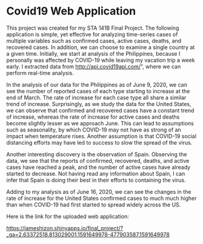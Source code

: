 # Covid19 Web Application
This project was created for my STA 141B Final Project. The following application is simple, yet effective for analyzing time-series cases of multiple variables such as confirmed cases, active cases, deaths, and recovered cases. In addition, we can choose to examine a single country at a given time. Initially, we start at analysis of the Philippines, because I personally was affected by COVID-19 while leaving my vacation trip a week early. I extracted data from http://api.covid19api.com/", where we can perform real-time analysis.

In the analysis of our data for the Philippines as of June 9, 2020, we can see the number of reported cases of each type starting to increase at the end of March. The rate of increase for each case type all share a similar trend of increase. Surprisingly, as we study the data for the United States, we can observe that confirmed and recovered cases have a constant trend of increase, whereas the rate of increase for active cases and deaths become slightly lesser as we approach June. This can lead to assumptions such as seasonality, by which COVID-19 may not have as strong of an impact when temperature rises. Another assumption is that COVID-19 social distancing efforts may have led to success to slow the spread of the virus.

Another interesting discovery is the observation of Spain. Observing the data, we see that the reports of confirmed, recovered, deaths, and active cases have reached a peak, and the number of active cases have already started to decrease. Not having read any information about Spain, I can infer that Spain is doing their best in their efforts to containing the virus.

Adding to my analysis as of June 16, 2020, we can see the changes in the rate of increase for the United States confirmed cases to much much higher than when COVID-19 had first started to spread widely across the US.

Here is the link for the uploaded web application:

https://jameshizon.shinyapps.io/final_project/?_ga=2.63372518.813029001.1591649978-477903587.1591649978
